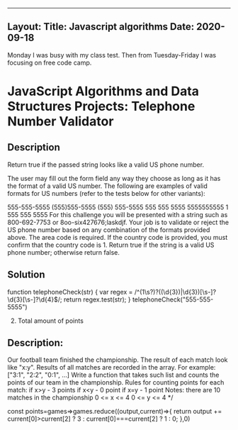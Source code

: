 ---
Layout: 
Title: Javascript algorithms
Date: 2020-09-18 
 ---

Monday I was busy with my class test.
Then from Tuesday-Friday I was focusing on free code camp.

 # JavaScript Algorithms and Data Structures Projects: Telephone Number Validator
 
## Description
Return true if the passed string looks like a valid US phone number.

The user may fill out the form field any way they choose as long as it has the format of a valid US number. The following are examples of valid formats for US numbers (refer to the tests below for other variants):

555-555-5555
(555)555-5555
(555) 555-5555
555 555 5555
5555555555
1 555 555 5555
For this challenge you will be presented with a string such as 800-692-7753 or 8oo-six427676;laskdjf. Your job is to validate or reject the US phone number based on any combination of the formats provided above. The area code is required. If the country code is provided, you must confirm that the country code is 1. Return true if the string is a valid US phone number; otherwise return false.

## Solution

function telephoneCheck(str) {
  var regex = /^(1\s?)?(\(\d{3}\)|\d{3})[\s\-]?\d{3}[\s\-]?\d{4}$/;
  return regex.test(str);
}
telephoneCheck("555-555-5555")

2. Total amount of points
## Description:
Our football team finished the championship. The result of each match look like "x:y". Results of all matches are recorded in the array.
For example: ["3:1", "2:2", "0:1", ...]
Write a function that takes such list and counts the points of our team in the championship. Rules for counting points for each match:
if x>y - 3 points
if x<y - 0 point
if x=y - 1 point
Notes:
there are 10 matches in the championship
0 <= x <= 4
0 <= y <= 4
*/

const points=games=>games.reduce((output,current)=>{
    return output += current[0]>current[2] ? 3 : current[0]===current[2] ? 1 : 0;
  },0)